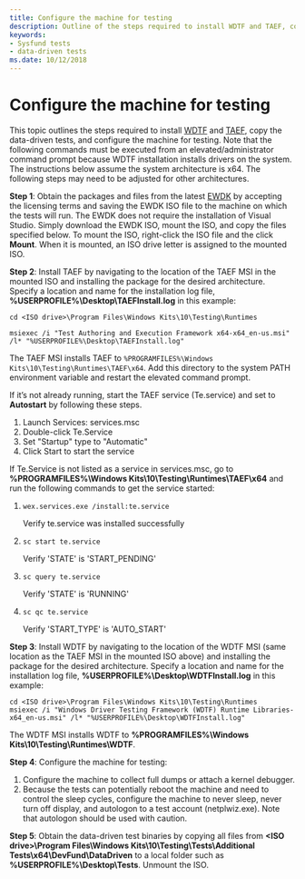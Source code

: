 ```yaml
---
title: Configure the machine for testing
description: Outline of the steps required to install WDTF and TAEF, copy the System Fundamentals data-driven tests, and configure the machine for testing
keywords:
- Sysfund tests
- data-driven tests
ms.date: 10/12/2018
---
```


# Configure the machine for testing
This topic outlines the steps required to install [WDTF](../wdtf/index.md) and [TAEF](../taef/index.md), copy the data-driven tests, and configure the machine for testing. Note that the following commands must be executed from an elevated/administrator command prompt because WDTF installation installs drivers on the system.
The instructions below assume the system architecture is x64.  The following steps may need to be adjusted for other architectures.

**Step 1**: Obtain the packages and files from the latest [EWDK](../develop/using-the-enterprise-wdk.md) by accepting the licensing terms and saving the EWDK ISO file to the machine on which the tests will run. The EWDK does not require the installation of Visual Studio. Simply download the EWDK ISO, mount the ISO, and copy the files specified below. To mount the ISO, right-click the ISO file and the click **Mount**. When it is mounted, an ISO drive letter is assigned to the mounted ISO.

**Step 2**: Install TAEF by navigating to the location of the TAEF MSI in the mounted ISO and installing the package for the desired architecture. Specify a location and name for the installation log file, **%USERPROFILE%\Desktop\TAEFInstall.log** in this example:

```console
cd <ISO drive>\Program Files\Windows Kits\10\Testing\Runtimes

msiexec /i "Test Authoring and Execution Framework x64-x64_en-us.msi" /l* "%USERPROFILE%\Desktop\TAEFInstall.log"
```

The TAEF MSI installs TAEF to `%PROGRAMFILES%\Windows Kits\10\Testing\Runtimes\TAEF\x64`.  Add this directory to the system PATH environment variable and restart the elevated command prompt.

If it’s not already running, start the TAEF service (Te.service) and set to **Autostart** by following these steps.

1.	Launch Services: services.msc
2.	Double-click Te.Service
3.	Set "Startup" type to "Automatic"
4.	Click Start to start the service

If Te.Service is not listed as a service in services.msc, go to **%PROGRAMFILES%\Windows Kits\10\Testing\Runtimes\TAEF\x64** and run the following commands to get the service started:

1. `wex.services.exe /install:te.service` 

   Verify te.service was installed successfully

2. `sc start te.service` 

   Verify 'STATE' is 'START_PENDING'

3. `sc query te.service` 

   Verify 'STATE' is 'RUNNING'

4. `sc qc te.service` 

   Verify 'START_TYPE' is 'AUTO_START'

**Step 3**: Install WDTF by navigating to the location of the WDTF MSI (same location as the TAEF MSI in the mounted ISO above) and installing the package for the desired architecture. Specify a location and name for the installation log file, **%USERPROFILE%\Desktop\WDTFInstall.log** in this example:

```console
cd <ISO drive>\Program Files\Windows Kits\10\Testing\Runtimes
msiexec /i "Windows Driver Testing Framework (WDTF) Runtime Libraries-x64_en-us.msi" /l* "%USERPROFILE%\Desktop\WDTFInstall.log"
```
The WDTF MSI installs WDTF to **%PROGRAMFILES%\Windows Kits\10\Testing\Runtimes\WDTF**.

**Step 4**: Configure the machine for testing:

1.	Configure the machine to collect full dumps or attach a kernel debugger.
2.	Because the tests can potentially reboot the machine and need to control the sleep cycles, configure the machine to never sleep, never turn off display, and autologon to a test account (netplwiz.exe).  Note that autologon should be used with caution.

**Step 5**: Obtain the data-driven test binaries by copying all files from **\<ISO drive>\Program Files\Windows Kits\10\Testing\Tests\Additional Tests\x64\DevFund\DataDriven** to a local folder such as **%USERPROFILE%\Desktop\Tests**. Unmount the ISO.
